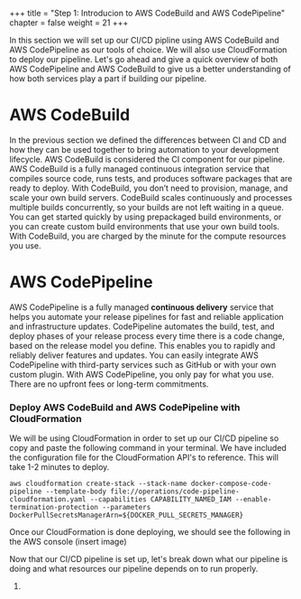 +++
title = "Step 1: Introducion to AWS CodeBuild and AWS CodePipeline"
chapter = false
weight = 21
+++

In this section we will set up our CI/CD pipline using AWS CodeBuild and AWS CodePipeline as our tools of choice. We will also use CloudFormation to deploy our pipeline. Let's go ahead and give a quick overview of both AWS CodePipeline and AWS CodeBuild to give us a better understanding of how both services play a part if building our pipeline. 

# AWS CodeBuild
In the previous section we defined the differences between CI and CD and how they can be used together to bring automation to your development lifecycle. AWS CodeBuild is considered the CI component for our pipeline. AWS CodeBuild is a fully managed continuous integration service that compiles source code, runs tests, and produces software packages that are ready to deploy. With CodeBuild, you don’t need to provision, manage, and scale your own build servers. CodeBuild scales continuously and processes multiple builds concurrently, so your builds are not left waiting in a queue. You can get started quickly by using prepackaged build environments, or you can create custom build environments that use your own build tools. With CodeBuild, you are charged by the minute for the compute resources you use.

# AWS CodePipeline
AWS CodePipeline is a fully managed **continuous delivery** service that helps you automate your release pipelines for fast and reliable application and infrastructure updates. CodePipeline automates the build, test, and deploy phases of your release process every time there is a code change, based on the release model you define. This enables you to rapidly and reliably deliver features and updates. You can easily integrate AWS CodePipeline with third-party services such as GitHub or with your own custom plugin. With AWS CodePipeline, you only pay for what you use. There are no upfront fees or long-term commitments.

### Deploy AWS CodeBuild and AWS CodePipeline with CloudFormation
We will be using CloudFormation in order to set up our CI/CD pipeline so copy and paste the following command in your terminal. We have included the configuration file for the CloudFormation API's to reference. This will take 1-2 minutes to deploy. 
```
aws cloudformation create-stack --stack-name docker-compose-code-pipeline --template-body file://operations/code-pipeline-cloudformation.yaml --capabilities CAPABILITY_NAMED_IAM --enable-termination-protection --parameters DockerPullSecretsManagerArn=${DOCKER_PULL_SECRETS_MANAGER}
```

Once our CloudFormation is done deploying, we should see the following in the AWS console
(insert image)

Now that our CI/CD pipeline is set up, let's break down what our pipeline is doing and what resources our pipeline depends on to run properly. 

1.